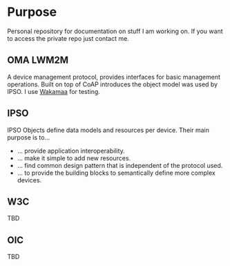 # Purpose
Personal repository for documentation on stuff I am working on. If you want to access the private repo just contact me.

## OMA LWM2M 
A device management protocol, provides interfaces for basic management operations. Built on top of CoAP introduces the object model was used by IPSO. I use [Wakamaa](https://github.com/eclipse/wakaama) for testing.

## IPSO
IPSO Objects define data models and resources per device. Their main purpose is to...
*  ... provide application interoperability.
*  ... make it simple to add new resources.
*  ... find common design pattern that is independent of the protocol used.
*  ... to provide the building blocks to semantically define more complex devices.

## W3C
TBD

## OIC
TBD

